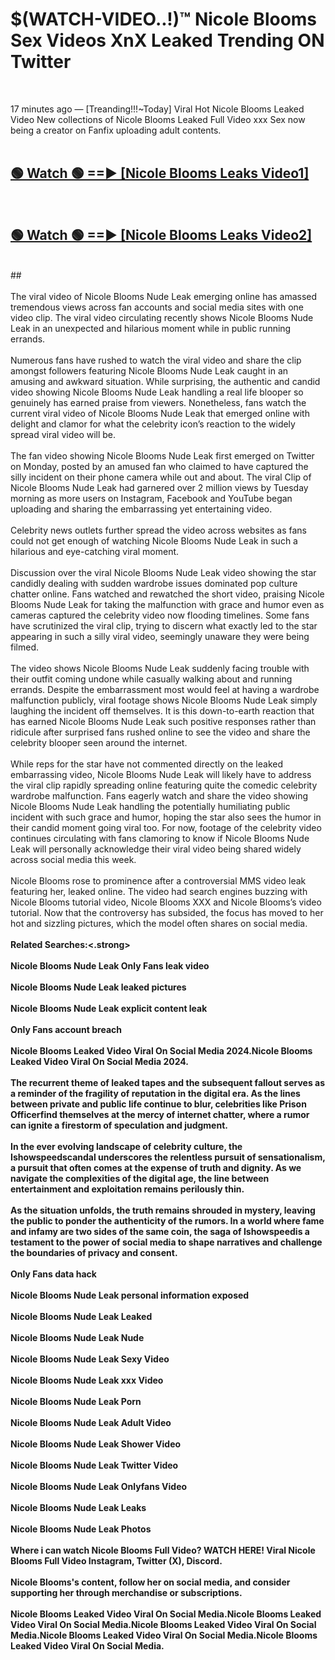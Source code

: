 # $(WATCH-VIDEO..!)™ Nicole Blooms Sex Videos XnX Leaked Trending ON Twitter<br>
<br>

17 minutes ago — [Treanding!!!~Today] Viral Hot Nicole Blooms Leaked Video New collections of Nicole Blooms Leaked Full Video xxx Sex now being a creator on Fanfix uploading adult contents.
<br>
 <br>

##  <a href="https://best2vid.blogspot.com?title=Nicole_Blooms">🟢 Watch 🟢 ==► [Nicole Blooms Leaks Video1]</a><br>
  <br>

##  <a href="https://best2vid.blogspot.com?title=Nicole_Blooms">🟢 Watch 🟢 ==► [Nicole Blooms Leaks Video2]</a><br>
  <br>
  ##
  <br>
  <br>
The viral video of Nicole Blooms Nude Leak emerging online has amassed tremendous views across fan accounts and social media sites with one video clip. The viral video circulating recently shows Nicole Blooms Nude Leak in an unexpected and hilarious moment while in public running errands.
<br><br>
Numerous fans have rushed to watch the viral video and share the clip amongst followers featuring Nicole Blooms Nude Leak caught in an amusing and awkward situation. While surprising, the authentic and candid video showing Nicole Blooms Nude Leak handling a real life blooper so genuinely has earned praise from viewers. Nonetheless, fans watch the current viral video of Nicole Blooms Nude Leak that emerged online with delight and clamor for what the celebrity icon’s reaction to the widely spread viral video will be.
<br><br>
The fan video showing Nicole Blooms Nude Leak first emerged on Twitter on Monday, posted by an amused fan who claimed to have captured the silly incident on their phone camera while out and about. The viral Clip of Nicole Blooms Nude Leak had garnered over 2 million views by Tuesday morning as more users on Instagram, Facebook and YouTube began uploading and sharing the embarrassing yet entertaining video.
<br><br>
Celebrity news outlets further spread the video across websites as fans could not get enough of watching Nicole Blooms Nude Leak in such a hilarious and eye-catching viral moment.
<br><br>
Discussion over the viral Nicole Blooms Nude Leak video showing the star candidly dealing with sudden wardrobe issues dominated pop culture chatter online. Fans watched and rewatched the short video, praising Nicole Blooms Nude Leak for taking the malfunction with grace and humor even as cameras captured the celebrity video now flooding timelines. Some fans have scrutinized the viral clip, trying to discern what exactly led to the star appearing in such a silly viral video, seemingly unaware they were being filmed.
<br><br>
The video shows Nicole Blooms Nude Leak suddenly facing trouble with their outfit coming undone while casually walking about and running errands. Despite the embarrassment most would feel at having a wardrobe malfunction publicly, viral footage shows Nicole Blooms Nude Leak simply laughing the incident off themselves. It is this down-to-earth reaction that has earned Nicole Blooms Nude Leak such positive responses rather than ridicule after surprised fans rushed online to see the video and share the celebrity blooper seen around the internet.
<br><br>
While reps for the star have not commented directly on the leaked embarrassing video, Nicole Blooms Nude Leak will likely have to address the viral clip rapidly spreading online featuring quite the comedic celebrity wardrobe malfunction. Fans eagerly watch and share the video showing Nicole Blooms Nude Leak handling the potentially humiliating public incident with such grace and humor, hoping the star also sees the humor in their candid moment going viral too. For now, footage of the celebrity video continues circulating with fans clamoring to know if Nicole Blooms Nude Leak will personally acknowledge their viral video being shared widely across social media this week.
<br><br>
Nicole Blooms rose to prominence after a controversial MMS video leak featuring her, leaked online. The video had search engines buzzing with Nicole Blooms tutorial video, Nicole Blooms XXX and Nicole Blooms’s video tutorial. Now that the controversy has subsided, the focus has moved to her hot and sizzling pictures, which the model often shares on social media.
<br><br>
<strong>Related Searches:<.strong>
<br><br>
Nicole Blooms Nude Leak Only Fans leak video
<br><br>
Nicole Blooms Nude Leak leaked pictures
<br><br>
Nicole Blooms Nude Leak explicit content leak
<br><br>
Only Fans account breach
<br><br>
Nicole Blooms Leaked Video Viral On Social Media 2024.Nicole Blooms Leaked Video Viral On Social Media 2024.
<br><br>
The recurrent theme of leaked tapes and the subsequent fallout serves as a reminder of the fragility of reputation in the digital era. As the lines between private and public life continue to blur, celebrities like Prison Officerfind themselves at the mercy of internet chatter, where a rumor can ignite a firestorm of speculation and judgment.
<br><br>
In the ever evolving landscape of celebrity culture, the Ishowspeedscandal underscores the relentless pursuit of sensationalism, a pursuit that often comes at the expense of truth and dignity. As we navigate the complexities of the digital age, the line between entertainment and exploitation remains perilously thin.
<br><br>
As the situation unfolds, the truth remains shrouded in mystery, leaving the public to ponder the authenticity of the rumors. In a world where fame and infamy are two sides of the same coin, the saga of Ishowspeedis a testament to the power of social media to shape narratives and challenge the boundaries of privacy and consent.
<br><br>
Only Fans data hack
<br><br>
Nicole Blooms Nude Leak personal information exposed
<br><br>
Nicole Blooms Nude Leak Leaked
<br><br>
Nicole Blooms Nude Leak Nude
<br><br>
Nicole Blooms Nude Leak Sexy Video
<br><br>
Nicole Blooms Nude Leak xxx Video
<br><br>
Nicole Blooms Nude Leak Porn
<br><br>
Nicole Blooms Nude Leak Adult Video
<br><br>
Nicole Blooms Nude Leak Shower Video
<br><br>
Nicole Blooms Nude Leak Twitter Video
<br><br>
Nicole Blooms Nude Leak Onlyfans Video
<br><br>
Nicole Blooms Nude Leak Leaks
<br><br>
Nicole Blooms Nude Leak Photos
<br><br>
Where i can watch Nicole Blooms Full Video? WATCH HERE! Viral Nicole Blooms Full Video Instagram, Twitter (X), Discord.
<br><br>
Nicole Blooms's content, follow her on social media, and consider supporting her through merchandise or subscriptions.
<br><br>
Nicole Blooms Leaked Video Viral On Social Media.Nicole Blooms Leaked Video Viral On Social Media.Nicole Blooms Leaked Video Viral On Social Media.Nicole Blooms Leaked Video Viral On Social Media.Nicole Blooms Leaked Video Viral On Social Media.
